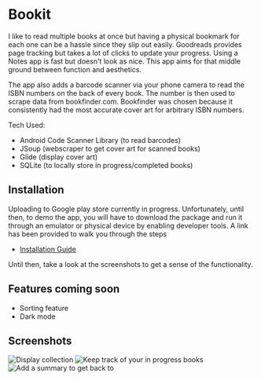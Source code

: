 # Bookit
I like to read multiple books at once but having a physical bookmark for each one can be a hassle since they slip out easily. Goodreads provides page tracking but takes a lot of clicks to update your progress. Using a Notes app is fast but doesn't look as nice. This app aims for that middle ground between function and aesthetics.

The app also adds a barcode scanner via your phone camera to read the ISBN numbers on the back of every book. The number is then used to scrape data from bookfinder.com. Bookfinder was chosen because it consistently had the most accurate cover art for arbitrary ISBN numbers.



Tech Used:
- Android Code Scanner Library (to read barcodes)
- JSoup (webscraper to get cover art for scanned books)
- Glide (display cover art)
- SQLite (to locally store in progress/completed books)

## Installation
Uploading to Google play store currently in progress. Unfortunately, until then, to demo the app, you will have to download the package and run it through an emulator or physical device by enabling developer tools. A link has been provided to walk you through the steps

- [Installation Guide](https://www.youtube.com/watch?v=InM2ATPunhE)

Until then, take a look at the screenshots to get a sense of the functionality.

## Features coming soon
- Sorting feature
- Dark mode

## Screenshots
![Display collection](https://i.imgur.com/tOhqD7v.jpg)
![Keep track of your in progress books](https://i.imgur.com/ImWFoNY.jpg)
![Add a summary to get back to](https://i.imgur.com/y6gA24b.jpg)
 